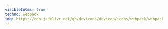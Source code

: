```yaml
---
visibleInCms: true
techno: webpack
img: https://cdn.jsdelivr.net/gh/devicons/devicon/icons/webpack/webpack-original.svg
---
```

